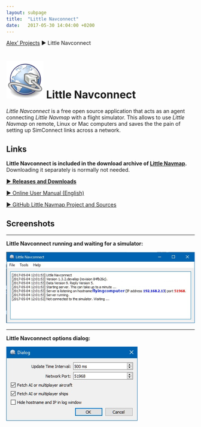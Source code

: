 ```yaml
---
layout: subpage
title:  "Little Navconnect"
date:   2017-05-30 14:04:00 +0200
---
```

[Alex’ Projects](index.html) ► Little Navconnect
# ![Little Navconnect](assets/images/navconnect.png) Little Navconnect

*Little Navconnect* is a free open source application that acts as an agent connecting *Little Navmap* with a flight simulator. This allows to use *Little Navmap* on remote, Linux or Mac computers and saves the the pain of setting up SimConnect links across a network.

## Links

**Little Navconnect is included in the download archive of [Little Navmap](littlenavmap.html).** Downloading it separately is normally not needed.

[► **Releases and Downloads**](https://github.com/albar965/littlenavconnect/releases)

[► Online User Manual \(English\)](https://albar965.gitbooks.io/little-navconnect-user-manual/content/v/release/1.4/en)

[► GitHub Little Navmap Project and Sources](https://github.com/albar965/littlenavconnect)


## Screenshots

----
**Little Navconnect running and waiting for a simulator:**

![Little Navconnect](assets/images/littlenavconnect.jpg)

----
**Little Navconnect options dialog:**

![Little Navconnect Options](assets/images/littlenavconnectoptions.jpg)
